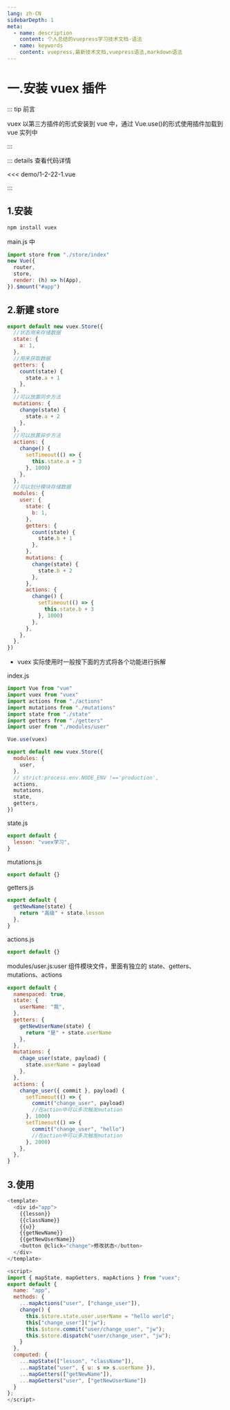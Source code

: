```yaml
---
lang: zh-CN
sidebarDepth: 1
meta:
  - name: description
    content: 个人总结的vuepress学习技术文档-语法
  - name: keywords
    content: vuepress,最新技术文档,vuepress语法,markdown语法
---
```


# 一.安装 vuex 插件

::: tip 前言

vuex 以第三方插件的形式安装到 vue 中，通过 Vue.use()的形式使用插件加载到 vue 实列中

:::


  <Container url="https://zhoubichuan.com/resume/?type=echarts&name=1-2-22-1.vue" />

::: details 查看代码详情

<<< demo/1-2-22-1.vue

:::

## 1.安装

```sh
npm install vuex
```

main.js 中

```js
import store from "./store/index"
new Vue({
  router,
  store,
  render: (h) => h(App),
}).$mount("#app")
```

## 2.新建 store

```js
export default new vuex.Store({
  //状态用来存储数据
  state: {
    a: 1,
  },
  //用来获取数据
  getters: {
    count(state) {
      state.a + 1
    },
  },
  //可以放置同步方法
  mutations: {
    change(state) {
      state.a + 2
    },
  },
  //可以放置异步方法
  actions: {
    change() {
      setTimeout(() => {
        this.state.a + 3
      }, 1000)
    },
  },
  //可以划分模块存储数据
  modules: {
    user: {
      state: {
        b: 1,
      },
      getters: {
        count(state) {
          state.b + 1
        },
      },
      mutations: {
        change(state) {
          state.b + 2
        },
      },
      actions: {
        change() {
          setTimeout(() => {
            this.state.b + 3
          }, 1000)
        },
      },
    },
  },
})
```

- vuex 实际使用时一般按下面的方式将各个功能进行拆解

index.js

```js
import Vue from "vue"
import vuex from "vuex"
import actions from "./actions"
import mutations from "./mutations"
import state from "./state"
import getters from "./getters"
import user from "./modules/user"

Vue.use(vuex)

export default new vuex.Store({
  modules: {
    user,
  },
  // strict:process.env.NODE_ENV !=='production',
  actions,
  mutations,
  state,
  getters,
})
```

state.js

```js
export default {
  lesson: "vuex学习",
}
```

mutations.js

```js
export default {}
```

getters.js

```js
export default {
  getNewName(state) {
    return "高级" + state.lesson
  },
}
```

actions.js

```js
export default {}
```

modules/user.js:user 组件模块文件，里面有独立的 state、getters、mutations、actions

```js
export default {
  namespaced: true,
  state: {
    userName: "我",
  },
  getters: {
    getNewUserName(state) {
      return "是" + state.userName
    },
  },
  mutations: {
    chage_user(state, payload) {
      state.userName = payload
    },
  },
  actions: {
    change_user({ commit }, payload) {
      setTimeout(() => {
        commit("change_user", payload)
        //在action中可以多次触发mutation
      }, 1000)
      setTimeout(() => {
        commit("change_user", "hello")
        //在action中可以多次触发mutation
      }, 2000)
    },
  },
}
```

## 3.使用

```js
<template>
  <div id="app">
    {{lesson}}
    {{className}}
    {{u}}
    {{getNewName}}
    {{getNewUserName}}
    <button @click="change">修改状态</button>
  </div>
</template>

<script>
import { mapState, mapGetters, mapActions } from "vuex";
export default {
  name: "app",
  methods: {
    ...mapActions("user", ["change_user"]),
    change() {
      this.$store.state.user.userName = "hello world";
      this["change_user"]("jw");
      this.$store.commit("user/change_user", "jw");
      this.$store.dispatch("user/change_user", "jw");
    }
  },
  computed: {
    ...mapState(["lesson", "className"]),
    ...mapState("user", { u: s => s.userName }),
    ...mapGetters(["getNewName"]),
    ...mapGetters("user", ["getNewUserName"])
  }
};
</script>
```
